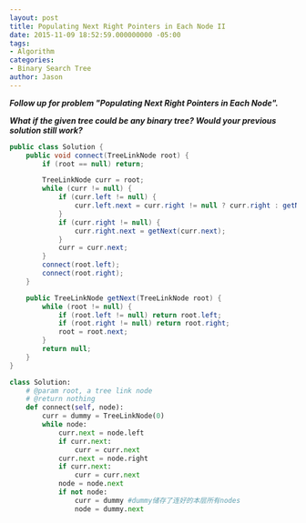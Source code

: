 ```yaml
---
layout: post
title: Populating Next Right Pointers in Each Node II
date: 2015-11-09 18:52:59.000000000 -05:00
tags:
- Algorithm
categories:
- Binary Search Tree
author: Jason
---
```

<p><strong><em>Follow up for problem "Populating Next Right Pointers in Each Node".</p>

What if the given tree could be any binary tree? Would your previous solution still work?</em></strong></p>
``` java
public class Solution {
    public void connect(TreeLinkNode root) {
        if (root == null) return;

        TreeLinkNode curr = root;
        while (curr != null) {
            if (curr.left != null) {
                curr.left.next = curr.right != null ? curr.right : getNext(curr.next);
            }
            if (curr.right != null) {
                curr.right.next = getNext(curr.next);
            }
            curr = curr.next;
        }
        connect(root.left);
        connect(root.right);
    }

    public TreeLinkNode getNext(TreeLinkNode root) {
        while (root != null) {
            if (root.left != null) return root.left;
            if (root.right != null) return root.right;
            root = root.next;
        }
        return null;
    }
}
```

``` python
class Solution:
    # @param root, a tree link node
    # @return nothing
    def connect(self, node):
        curr = dummy = TreeLinkNode(0)
        while node:
            curr.next = node.left
            if curr.next:
                curr = curr.next
            curr.next = node.right
            if curr.next:
                curr = curr.next
            node = node.next
            if not node:
                curr = dummy #dummy储存了连好的本层所有nodes
                node = dummy.next
```
